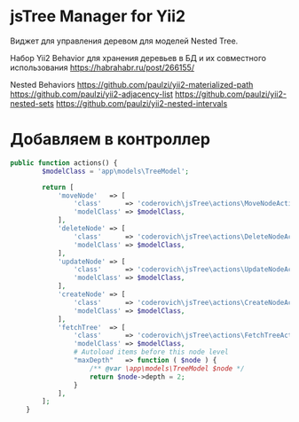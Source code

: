 # jsTree Manager for Yii2

Виджет для управления деревом для моделей Nested Tree.

Набор Yii2 Behavior для хранения деревьев в БД и их совместного использования
https://habrahabr.ru/post/266155/

Nested Behaviors
https://github.com/paulzi/yii2-materialized-path
https://github.com/paulzi/yii2-adjacency-list
https://github.com/paulzi/yii2-nested-sets
https://github.com/paulzi/yii2-nested-intervals


Добавляем в контроллер
===

```php
public function actions() {
		$modelClass = 'app\models\TreeModel';

		return [
			'moveNode'   => [
				'class'      => 'coderovich\jsTree\actions\MoveNodeAction',
				'modelClass' => $modelClass,
			],
			'deleteNode' => [
				'class'      => 'coderovich\jsTree\actions\DeleteNodeAction',
				'modelClass' => $modelClass,
			],
			'updateNode' => [
				'class'      => 'coderovich\jsTree\actions\UpdateNodeAction',
				'modelClass' => $modelClass,
			],
			'createNode' => [
				'class'      => 'coderovich\jsTree\actions\CreateNodeAction',
				'modelClass' => $modelClass,
			],
			'fetchTree'  => [
				'class'      => 'coderovich\jsTree\actions\FetchTreeAction',
				'modelClass' => $modelClass,
				# Autoload items before this node level
				"maxDepth"   => function ( $node ) {
					/** @var \app\models\TreeModel $node */
					return $node->depth = 2;
				}
			],
		];
	}
```


